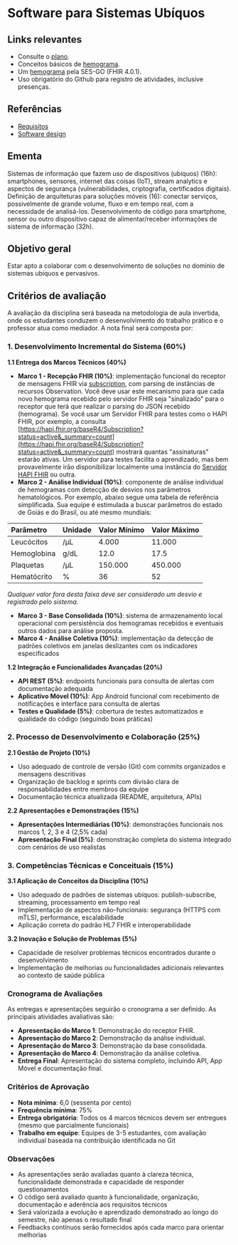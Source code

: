 # Software para Sistemas Ubíquos

## Links relevantes

- Consulte o [plano](docs/plano.pdf).
- Conceitos básicos de [hemograma](https://drive.google.com/file/d/11Mu27n1Av6A4__0fBmQ-vCtoo64JtKyJ/view?usp=sharing).
- Um [hemograma](https://fhir.saude.go.gov.br/r4/exame/) pela SES-GO (FHIR 4.0.1).
- Uso obrigatório do Github para registro de atividades, inclusive presenças. 

## Referências

- [Requisitos](./docs/requisitos.md)
- [Software design](./docs/design.md)

## Ementa

Sistemas de informação que fazem uso de dispositivos (ubíquos) (16h): smartphones, sensores, internet das coisas (IoT), stream analytics e aspectos de segurança (vulnerabilidades, criptografia, certificados digitais). Definição de arquiteturas para soluções móveis (16): conectar serviços, possivelmente de grande volume, fluxo e em tempo real, com a necessidade de analisá-los. Desenvolvimento de código para smartphone, sensor ou outro dispositivo capaz de alimentar/receber informações de sistema de informação (32h).

## Objetivo geral

Estar apto a colaborar com o desenvolvimento de soluções no domínio
de sistemas ubíquos e pervasivos.

## Critérios de avaliação

A avaliação da disciplina será baseada na metodologia de aula invertida, onde os estudantes conduzem o desenvolvimento do trabalho prático e o professor atua como mediador. A nota final será composta por:

### 1. Desenvolvimento Incremental do Sistema (60%)

**1.1 Entrega dos Marcos Técnicos (40%)**
- **Marco 1 - Recepção FHIR (10%)**: implementação funcional do receptor de mensagens FHIR via [subscription](https://www.hl7.org/fhir/R4/subscription.html), com parsing de instâncias de recursos Observation. Você deve usar este mecanismo para que cada novo hemograma recebido pelo servidor FHIR seja "sinalizado" para o receptor que terá que realizar o parsing do JSON recebido (hemograma). Se você usar um Servidor FHIR para testes como o HAPI FHIR, por exemplo, a consulta [https://hapi.fhir.org/baseR4/Subscription?status=active&_summary=count](https://hapi.fhir.org/baseR4/Subscription?status=active&_summary=count) mostrará quantas "assinaturas" estarão ativas. Um servidor para testes facilita o aprendizado, mas bem provavelmente irão disponibilizar localmente uma instância do [Servidor HAPI FHIR](https://github.com/hapifhir/hapi-fhir-jpaserver-starter) ou outra.
- **Marco 2 - Análise Individual (10%)**: componente de análise individual de hemogramas com detecção de desvios nos parâmetros hematológicos. Por exemplo, abaixo segue uma tabela de referência simplificada. Sua equipe é estimulada a buscar parâmetros do estado de Goiás e do Brasil, ou até mesmo mundiais:

| Parâmetro | Unidade | Valor Mínimo | Valor Máximo |
| :--- | :--- | :--- | :--- |
| Leucócitos | /µL | 4.000 | 11.000 |
| Hemoglobina | g/dL | 12.0 | 17.5 |
| Plaquetas | /µL | 150.000 | 450.000 |
| Hematócrito | % | 36 | 52 |

*Qualquer valor fora desta faixa deve ser considerado um desvio e registrado pelo sistema.*
- **Marco 3 - Base Consolidada (10%)**: sistema de armazenamento local operacional com persistência dos hemogramas recebidos e eventuais outros dados para análise proposta.
- **Marco 4 - Análise Coletiva (10%)**: implementação da detecção de padrões coletivos em janelas deslizantes com os indicadores especificados

**1.2 Integração e Funcionalidades Avançadas (20%)**
- **API REST (5%)**: endpoints funcionais para consulta de alertas com documentação adequada
- **Aplicativo Móvel (10%)**: App Android funcional com recebimento de notificações e interface para consulta de alertas
- **Testes e Qualidade (5%)**: cobertura de testes automatizados e qualidade do código (seguindo boas práticas)

### 2. Processo de Desenvolvimento e Colaboração (25%)

**2.1 Gestão de Projeto (10%)**
- Uso adequado de controle de versão (Git) com commits organizados e mensagens descritivas
- Organização de backlog e sprints com divisão clara de responsabilidades entre membros da equipe
- Documentação técnica atualizada (README, arquitetura, APIs)

**2.2 Apresentações e Demonstrações (15%)**
- **Apresentações Intermediárias (10%)**: demonstrações funcionais nos marcos 1, 2, 3 e 4 (2,5% cada)
- **Apresentação Final (5%)**: demonstração completa do sistema integrado com cenários de uso realistas

### 3. Competências Técnicas e Conceituais (15%)

**3.1 Aplicação de Conceitos da Disciplina (10%)**
- Uso adequado de padrões de sistemas ubíquos: publish-subscribe, streaming, processamento em tempo real
- Implementação de aspectos não-funcionais: segurança (HTTPS com mTLS), performance, escalabilidade
- Aplicação correta do padrão HL7 FHIR e interoperabilidade

**3.2 Inovação e Solução de Problemas (5%)**
- Capacidade de resolver problemas técnicos encontrados durante o desenvolvimento
- Implementação de melhorias ou funcionalidades adicionais relevantes ao contexto de saúde pública

### Cronograma de Avaliações

As entregas e apresentações seguirão o cronograma a ser definido. As principais atividades avaliativas são:

- **Apresentação do Marco 1**: Demonstração do receptor FHIR.
- **Apresentação do Marco 2**: Demonstração da análise individual.
- **Apresentação do Marco 3**: Demonstração da base consolidada.
- **Apresentação do Marco 4**: Demonstração da análise coletiva.
- **Entrega Final**: Apresentação do sistema completo, incluindo API, App Móvel e documentação final.

### Critérios de Aprovação

- **Nota mínima**: 6,0 (sessenta por cento)
- **Frequência mínima**: 75%
- **Entrega obrigatória**: Todos os 4 marcos técnicos devem ser entregues (mesmo que parcialmente funcionais)
- **Trabalho em equipe**: Equipes de 3-5 estudantes, com avaliação individual baseada na contribuição identificada no Git

### Observações

- As apresentações serão avaliadas quanto à clareza técnica, funcionalidade demonstrada e capacidade de responder questionamentos
- O código será avaliado quanto à funcionalidade, organização, documentação e aderência aos requisitos técnicos
- Será valorizada a evolução e aprendizado demonstrado ao longo do semestre, não apenas o resultado final
- Feedbacks contínuos serão fornecidos após cada marco para orientar melhorias

